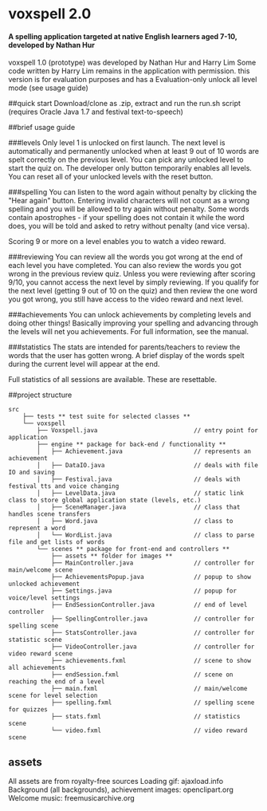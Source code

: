 # voxspell 2.0
#### A spelling application targeted at native English learners aged 7-10, developed by Nathan Hur
voxspell 1.0 (prototype) was developed by Nathan Hur and Harry Lim
Some code written by Harry Lim remains in the application with permission.
this version is for evaluation purposes and has a Evaluation-only unlock all level mode (see usage guide)


##quick start
Download/clone as .zip, extract and run the run.sh script
(requires Oracle Java 1.7 and festival text-to-speech)

##brief usage guide

###levels
Only level 1 is unlocked on first launch. The next level is automatically and permanently unlocked when
at least 9 out of 10 words are spelt correctly on the previous level. You can pick any unlocked level
to start the quiz on. The developer only button temporarily enables all levels. You can reset all
of your unlocked levels with the reset button.

###spelling
You can listen to the word again without penalty by clicking the "Hear again" button. Entering invalid
characters will not count as a wrong spelling and you will be allowed to try again without penalty.
Some words contain apostrophes - if your spelling does not contain it while the word does, you will
be told and asked to retry without penalty (and vice versa).

Scoring 9 or more on a level enables you to watch a video reward.

###reviewing
You can review all the words you got wrong at the end of each level you have completed. You can also review
the words you got wrong in the previous review quiz. Unless you were reviewing after scoring 9/10, you cannot
access the next level by simply reviewing.
If you qualify for the next level (getting 9 out of 10 on the quiz) and then review the one word you got wrong,
you still have access to the video reward and next level.

###achievements
You can unlock achievements by completing levels and doing other things! Basically improving your spelling and
advancing through the levels will net you achievements. For full information, see the manual.

###statistics
The stats are intended for parents/teachers to review the words that the user has gotten wrong. A brief
display of the words spelt during the current level will appear at the end. 

Full statistics of all
sessions are available. These are resettable.

##project structure

```
src
    ├── tests ** test suite for selected classes **
    └── voxspell
        ├── Voxspell.java                           // entry point for application
        ├── engine ** package for back-end / functionality **
        │   ├── Achievement.java                    // represents an achievement
        │   ├── DataIO.java                         // deals with file IO and saving
        │   ├── Festival.java                       // deals with festival tts and voice changing
        │   ├── LevelData.java                      // static link class to store global application state (levels, etc.)
        │   ├── SceneManager.java                   // class that handles scene transfers
        │   ├── Word.java                           // class to represent a word
        │   └── WordList.java                       // class to parse file and get lists of words
        └── scenes ** package for front-end and controllers **
            ├── assets ** folder for images **
            ├── MainController.java                 // controller for main/welcome scene
            ├── AchievementsPopup.java              // popup to show unlocked achievement
            ├── Settings.java                       // popup for voice/level settings
            ├── EndSessionController.java           // end of level controller
            ├── SpellingController.java             // controller for spelling scene
            ├── StatsController.java                // controller for statistic scene
            ├── VideoController.java                // controller for video reward scene
            ├── achievements.fxml                   // scene to show all achievements
            ├── endSession.fxml                     // scene on reaching the end of a level
            ├── main.fxml                           // main/welcome scene for level selection
            ├── spelling.fxml                       // spelling scene for quizzes
            ├── stats.fxml                          // statistics scene
            └── video.fxml                          // video reward scene
```

## assets
All assets are from royalty-free sources
Loading gif: ajaxload.info
Background (all backgrounds), achievement images: openclipart.org
Welcome music: freemusicarchive.org
